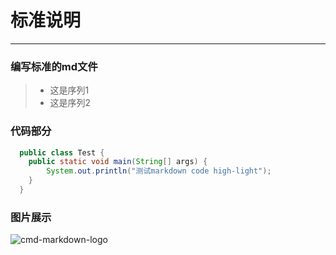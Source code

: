 # 标准说明
------

### 编写标准的md文件

>* 这是序列1
>* 这是序列2


### 代码部分

```java
  public class Test {
    public static void main(String[] args) {
        System.out.println("测试markdown code high-light");    
    }
  }
````

### 图片展示

![cmd-markdown-logo](https://www.zybuluo.com/static/img/logo.png)
